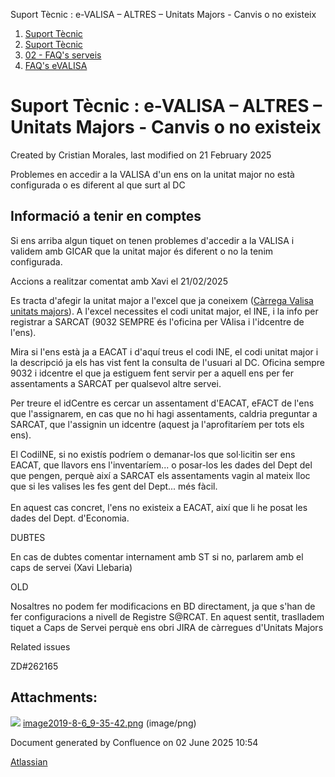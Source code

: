 Suport Tècnic : e-VALISA – ALTRES – Unitats Majors - Canvis o no existeix  

1.  [Suport Tècnic](index.html)
2.  [Suport Tècnic](13893782.html)
3.  [02 - FAQ's serveis](26313393.html)
4.  [FAQ's eVALISA](28705569.html)

Suport Tècnic : e-VALISA – ALTRES – Unitats Majors - Canvis o no existeix
=========================================================================

Created by Cristian Morales, last modified on 21 February 2025

Problemes en accedir a la VALISA d'un ens on la unitat major no està configurada o es diferent al que surt al DC

Informació a tenir en comptes
-----------------------------

  

Si ens arriba algun tiquet on tenen problemes d'accedir a la VALISA i validem amb GICAR que la unitat major és diferent o no la tenim configurada.

Accions a realitzar comentat amb Xavi el 21/02/2025

Es tracta d'afegir la unitat major a l'excel que ja coneixem ([Càrrega Valisa unitats majors](26313207.html)). A l'excel necessites el codi unitat major, el INE, i la info per registrar a SARCAT (9032 SEMPRE és l'oficina per VAlisa i l'idcentre de l'ens).

Mira si l'ens està ja a EACAT i d'aquí treus el codi INE, el codi unitat major i la descripció ja els has vist fent la consulta de l'usuari al DC. Oficina sempre 9032 i idcentre el que ja estiguem fent servir per a aquell ens per fer assentaments a SARCAT per qualsevol altre servei.

Per treure el idCentre es cercar un assentament d'EACAT, eFACT de l'ens que l'assignarem, en cas que no hi hagi assentaments, caldria preguntar a SARCAT, que l'assignin un idcentre (aquest ja l'aprofitaríem per tots els ens).

El CodiINE, si no existís podríem o demanar-los que sol·licitin ser ens EACAT, que llavors ens l'inventaríem... o posar-los les dades del Dept del que pengen, perquè així a SARCAT els assentaments vagin al mateix lloc que si les valises les fes gent del Dept... més fàcil.  
   
En aquest cas concret, l'ens no existeix a EACAT, així que li he posat les dades del Dept. d'Economia.

DUBTES

En cas de dubtes comentar internament amb ST si no, parlarem amb el caps de servei (Xavi Llebaria)

OLD

Nosaltres no podem fer modificacions en BD directament, ja que s'han de fer configuracions a nivell de Registre S@RCAT. En aquest sentit, traslladem tiquet a Caps de Servei perquè ens obri JIRA de càrregues d'Unitats Majors 

  

  

Related issues

ZD#262165

Attachments:
------------

![](images/icons/bullet_blue.gif) [image2019-8-6\_9-35-42.png](attachments/100008080/100008081.png) (image/png)  

Document generated by Confluence on 02 June 2025 10:54

[Atlassian](http://www.atlassian.com/)